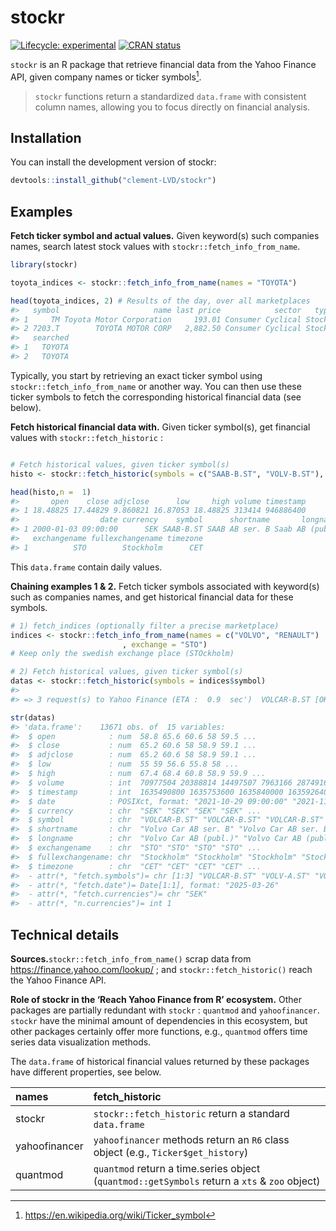 
<!-- README.md is generated from README.Rmd. Please edit that file -->

# stockr

<!-- badges: start -->

[![Lifecycle:
experimental](https://img.shields.io/badge/lifecycle-experimental-orange.svg)](https://lifecycle.r-lib.org/articles/stages.html#experimental)
[![CRAN
status](https://www.r-pkg.org/badges/version/stockr)](https://CRAN.R-project.org/package=stockr)
<!-- badges: end -->

`stockr` is an R package that retrieve financial data from the Yahoo
Finance API, given company names or ticker symbols[^1].

> `stockr` functions return a standardized `data.frame` with consistent
> column names, allowing you to focus directly on financial analysis.

## Installation

You can install the development version of stockr:

``` r
devtools::install_github("clement-LVD/stockr")
```

## Examples

**Fetch ticker symbol and actual values.** Given keyword(s) such
companies names, search latest stock values with
`stockr::fetch_info_from_name`.

``` r
library(stockr)

toyota_indices <- stockr::fetch_info_from_name(names = "TOYOTA")

head(toyota_indices, 2) # Results of the day, over all marketplaces
#>   symbol                     name last price            sector   type exchange
#> 1     TM Toyota Motor Corporation     193.01 Consumer Cyclical Stocks      NYQ
#> 2 7203.T        TOYOTA MOTOR CORP   2,882.50 Consumer Cyclical Stocks      JPX
#>   searched
#> 1   TOYOTA
#> 2   TOYOTA
```

Typically, you start by retrieving an exact ticker symbol using
`stockr::fetch_info_from_name` or another way. You can then use these
ticker symbols to fetch the corresponding historical financial data (see
below).

**Fetch historical financial data with.** Given ticker symbol(s), get
financial values with `stockr::fetch_historic` :

``` r

# Fetch historical values, given ticker symbol(s)
histo <- stockr::fetch_historic(symbols = c("SAAB-B.ST", "VOLV-B.ST"), .verbose = FALSE)

head(histo,n =  1)
#>       open    close adjclose      low     high volume timestamp
#> 1 18.48825 17.44829 9.860821 16.87053 18.48825 313414 946886400
#>                  date currency    symbol      shortname       longname
#> 1 2000-01-03 09:00:00      SEK SAAB-B.ST SAAB AB ser. B Saab AB (publ)
#>   exchangename fullexchangename timezone
#> 1          STO        Stockholm      CET
```

This `data.frame` contain daily values.

**Chaining examples 1 & 2.** Fetch ticker symbols associated with
keyword(s) such as companies names, and get historical financial data
for these symbols.

``` r
# 1) fetch_indices (optionally filter a precise marketplace)
indices <- stockr::fetch_info_from_name(names = c("VOLVO", "RENAULT")
                         , exchange = "STO")
# Keep only the swedish exchange place (STOckholm)

# 2) Fetch historical values, given ticker symbol(s)
datas <- stockr::fetch_historic(symbols = indices$symbol)
#> 
#> => 3 request(s) to Yahoo Finance (ETA :  0.9  sec')  VOLCAR-B.ST [OK]                                                                                                      VOLV-A.ST [OK]                                                                                                      VOLV-B.ST [OK]                                                                                                    

str(datas)
#> 'data.frame':    13671 obs. of  15 variables:
#>  $ open            : num  58.8 65.6 60.6 58 59.5 ...
#>  $ close           : num  65.2 60.6 58 58.9 59.1 ...
#>  $ adjclose        : num  65.2 60.6 58 58.9 59.1 ...
#>  $ low             : num  55 59 56.6 55.8 58 ...
#>  $ high            : num  67.4 68.4 60.8 58.9 59.9 ...
#>  $ volume          : int  70977504 20388814 14497507 7963166 2874916 1228461 2989143 1889096 1866615 7365218 ...
#>  $ timestamp       : int  1635490800 1635753600 1635840000 1635926400 1636012800 1636099200 1636358400 1636444800 1636531200 1636617600 ...
#>  $ date            : POSIXct, format: "2021-10-29 09:00:00" "2021-11-01 09:00:00" ...
#>  $ currency        : chr  "SEK" "SEK" "SEK" "SEK" ...
#>  $ symbol          : chr  "VOLCAR-B.ST" "VOLCAR-B.ST" "VOLCAR-B.ST" "VOLCAR-B.ST" ...
#>  $ shortname       : chr  "Volvo Car AB ser. B" "Volvo Car AB ser. B" "Volvo Car AB ser. B" "Volvo Car AB ser. B" ...
#>  $ longname        : chr  "Volvo Car AB (publ.)" "Volvo Car AB (publ.)" "Volvo Car AB (publ.)" "Volvo Car AB (publ.)" ...
#>  $ exchangename    : chr  "STO" "STO" "STO" "STO" ...
#>  $ fullexchangename: chr  "Stockholm" "Stockholm" "Stockholm" "Stockholm" ...
#>  $ timezone        : chr  "CET" "CET" "CET" "CET" ...
#>  - attr(*, "fetch.symbols")= chr [1:3] "VOLCAR-B.ST" "VOLV-A.ST" "VOLV-B.ST"
#>  - attr(*, "fetch.date")= Date[1:1], format: "2025-03-26"
#>  - attr(*, "fetch.currencies")= chr "SEK"
#>  - attr(*, "n.currencies")= int 1
```

## Technical details

**Sources.**`stockr::fetch_info_from_name()` scrap data from
<https://finance.yahoo.com/lookup/> ; and `stockr::fetch_historic()`
reach the Yahoo Finance API.

**Role of stockr in the ‘Reach Yahoo Finance from R’ ecosystem.** Other
packages are partially redundant with `stockr` : `quantmod` and
`yahoofinancer`. `stockr` have the minimal amount of dependencies in
this ecosystem, but other packages certainly offer more functions, e.g.,
`quantmod` offers time series data visualization methods.

The `data.frame` of historical financial values returned by these
packages have different properties, see below.

| names | fetch_historic |
|:---|:---|
| stockr | `stockr::fetch_historic` return a standard `data.frame` |
| yahoofinancer | `yahoofinancer` methods return an `R6` class object (e.g., `Ticker$get_history`) |
| quantmod | `quantmod` return a time.series object (`quantmod::getSymbols` return a `xts` & `zoo` object) |

[^1]: <https://en.wikipedia.org/wiki/Ticker_symbol>
